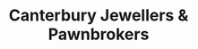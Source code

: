 ---
title: "Canterbury Jewellers & Pawnbrokers"
url: /canterbury/canterbury-jewellers-und-pawnbrokers/
shop: Schmuck
---